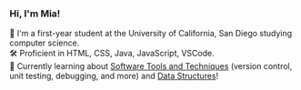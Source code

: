 ### Hi, I'm Mia!

🚌 I'm a first-year student at the University of California, San Diego studying computer science. </br>
🛠️ Proficient in HTML, CSS, Java, JavaScript, VSCode. </br>
🌟 Currently learning about [Software Tools and Techniques](https://catalog.ucsd.edu/courses/CSE.html) (version control, unit testing, debugging, and more) and [Data Structures](https://catalog.ucsd.edu/courses/CSE.html)! </br>
